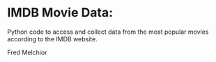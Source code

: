# IMDB Movie Data:

Python code to access and collect data from the most popular movies according to the IMDB website.

Fred Melchior
